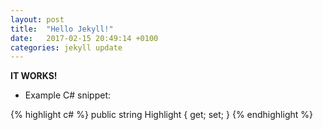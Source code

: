```yaml
---
layout: post
title:  "Hello Jekyll!"
date:   2017-02-15 20:49:14 +0100
categories: jekyll update
---
```


**IT WORKS!**

- Example C# snippet:

{% highlight c# %}
public string Highlight { get; set; }
{% endhighlight %}
